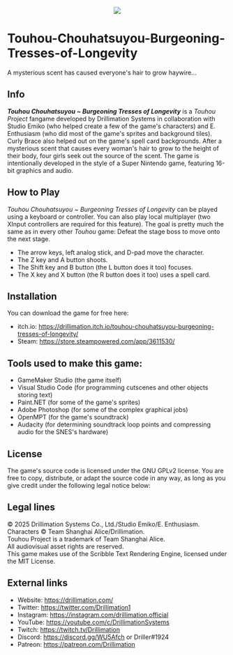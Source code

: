 <p align="center"><img src="https://drillimationcom.wordpress.com/wp-content/uploads/2025/03/logo_en_large.png"></p>

# Touhou-Chouhatsuyou-Burgeoning-Tresses-of-Longevity
A mysterious scent has caused everyone's hair to grow haywire...
## Info
***Touhou Chouhatsuyou ~ Burgeoning Tresses of Longevity*** is a *Touhou Project* fangame developed by Drillimation Systems in collaboration with Studio Emiko (who helped create a few of the game's characters) and E. Enthusiasm (who did most of the game's sprites and background tiles). Curly Brace also helped out on the game's spell card backgrounds. After a mysterious scent that causes every woman's hair to grow to the height of their body, four girls seek out the source of the scent. The game is intentionally developed in the style of a Super Nintendo game, featuring 16-bit graphics and audio.

## How to Play
*Touhou Chouhatsuyou ~ Burgeoning Tresses of Longevity* can be played using a keyboard or controller. You can also play local multiplayer (two XInput controllers are required for this feature). The goal is pretty much the same as in every other *Touhou* game: Defeat the stage boss to move onto the next stage.

- The arrow keys, left analog stick, and D-pad move the character.
- The Z key and A button shoots.
- The Shift key and B button (the L button does it too) focuses.
- The X key and X button (the R button does it too) uses a spell card.

## Installation
You can download the game for free here:
- itch.io: https://drillimation.itch.io/touhou-chouhatsuyou-burgeoning-tresses-of-longevity/
- Steam: https://store.steampowered.com/app/3611530/

## Tools used to make this game:
- GameMaker Studio (the game itself)
- Visual Studio Code (for programming cutscenes and other objects storing text)
- Paint.NET (for some of the game's sprites)
- Adobe Photoshop (for some of the complex graphical jobs)
- OpenMPT (for the game's soundtrack)
- Audacity (for determining soundtrack loop points and compressing audio for the SNES's hardware)

## License
The game's source code is licensed under the GNU GPLv2 license. You are free to copy, distribute, or adapt the source code in any way, as long as you give credit under the following legal notice below:

## Legal lines
© 2025 Drillimation Systems Co., Ltd./Studio Emiko/E. Enthusiasm. Characters © Team Shanghai Alice/Drillimation.  
Touhou Project is a trademark of Team Shanghai Alice.  
All audiovisual asset rights are reserved.  
This game makes use of the Scribble Text Rendering Engine, licensed under the MIT License.

## External links
* Website: https://drillimation.com/
* Twitter: https://twitter.com/Drillimation1
* Instagram: https://instagram.com/drillimation.official
* YouTube: https://youtube.com/c/DrillimationSystems
* Twitch: https://twitch.tv/Drillimation
* Discord: https://discord.gg/WU5Afch or Driller#1924
* Patreon: https://patreon.com/Drillimation
